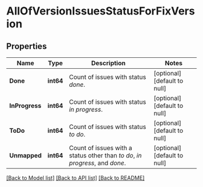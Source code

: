 # AllOfVersionIssuesStatusForFixVersion

## Properties
Name | Type | Description | Notes
------------ | ------------- | ------------- | -------------
**Done** | **int64** | Count of issues with status *done*. | [optional] [default to null]
**InProgress** | **int64** | Count of issues with status *in progress*. | [optional] [default to null]
**ToDo** | **int64** | Count of issues with status *to do*. | [optional] [default to null]
**Unmapped** | **int64** | Count of issues with a status other than *to do*, *in progress*, and *done*. | [optional] [default to null]

[[Back to Model list]](../README.md#documentation-for-models) [[Back to API list]](../README.md#documentation-for-api-endpoints) [[Back to README]](../README.md)

